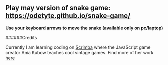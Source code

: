 ## Play may version of snake game: https://odetyte.github.io/snake-game/

**Use your keyboard arrows to move  the snake (available only on pc/laptop)**

######Credits

Currently I am learning coding on [Scrimba](https://scrimba.com/) where the JavaScript game creator Ania Kubow teaches cool vintage games. Find more of her work [here](https://www.javascriptgames.online/)
